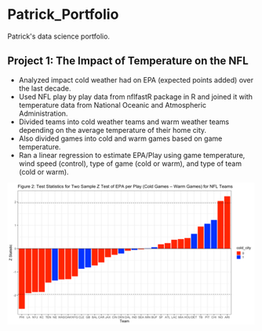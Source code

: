 # Patrick_Portfolio
Patrick's data science portfolio.

## Project 1: The Impact of Temperature on the NFL
- Analyzed impact cold weather had on EPA (expected points added) over the last decade.
- Used NFL play by play data from nflfastR package in R and joined it with temperature data from National Oceanic and Atmospheric Administration.
- Divided teams into cold weather teams and warm weather teams depending on the average temperature of their home city.
- Also divided games into cold and warm games based on game temperature.
- Ran a linear regression to estimate EPA/Play using game temperature, wind speed (control), type of game (cold or warm), and type of team (cold or warm).

![](https://github.com/psmith22/Patrick_Portfolio/blob/main/images/Project%20Z-test%20epa:play.png)
